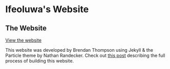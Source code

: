 # Ifeoluwa's Website

## The Website

[View the website](www.ifeoluwababatunde.com)

This website was developed by Brendan Thompson using Jekyll & the Particle theme by Nathan Randecker. Check out [this post](https://brenthompson2.github.io/Website-Design) describing the full process of building this website.

